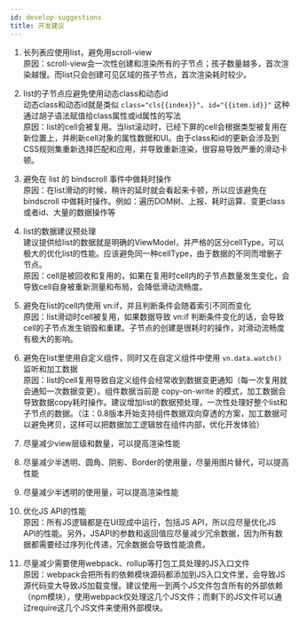 ```yaml
---
id: develop-suggestions
title: 开发建议
---
```


1. 长列表应使用list，避免用scroll-view <br />
	原因：scroll-view会一次性创建和渲染所有的子节点；孩子数量越多，首次渲染越慢。而list只会创建可见区域的孩子节点，首次渲染耗时较少。

2. list的子节点应避免使用动态class和动态id <br />
   动态class和动态id就是类似 `class="cls{{index}}"`、`id="{{item.id}}"` 这种通过胡子语法赋值给class属性或id属性的写法 <br />
   原因：list的cell会被复用。当list滚动时，已经下屏的cell会根据类型被复用在新位置上，并刷新cell对象的属性数据和UI。由于class和id的更新会涉及到CSS规则集重新选择匹配和应用，并导致重新渲染，很容易导致严重的滑动卡顿。

3. 避免在 list 的 bindscroll 事件中做耗时操作 <br />
   原因：在list滑动的时候，稍许的延时就会看起来卡顿，所以应该避免在 bindscroll 中做耗时操作。例如：遍历DOM树、上报、耗时运算、变更class或者id、大量的数据操作等

4. list的数据建议预处理 <br />
   建议提供给list的数据就是明确的ViewModel，并严格的区分cellType，可以极大的优化list的性能。应该避免同一种cellType，由于数据的不同而增删子节点。 <br />
   原因：cell是被回收和复用的，如果在复用时cell内的子节点数量发生变化，会导致cell自身被重新测量和布局，会降低滑动流畅度。

5. 避免在list的cell内使用 vn:if，并且判断条件会随着索引不同而变化 <br />
   原因：list滑动时cell被复用，如果数据导致 vn:if 判断条件变化的话，会导致cell的子节点发生销毁和重建。子节点的创建是很耗时的操作，对滑动流畅度有极大的影响。

6. 避免在list里使用自定义组件，同时又在自定义组件中使用 `vn.data.watch()` 监听和加工数据 <br />
   原因：list的cell复用导致自定义组件会经常收到数据变更通知（每一次复用就会通知一次数据变更）。组件数据当前是 copy-on-write 的模式，加工数据会导致数据copy耗时操作。建议增加list的数据预处理，一次性处理好整个list和子节点的数据。（注：0.8版本开始支持组件数据双向穿透的方案，加工数据可以避免拷贝，这样可以把数据加工逻辑放在组件内部，优化开发体验）

7. 尽量减少view层级和数量，可以提高渲染性能

8. 尽量减少半透明、圆角、阴影、Border的使用量，尽量用图片替代，可以提高性能

9. 尽量减少半透明的使用量，可以提高渲染性能

10. 优化JS API的性能 <br />
    原因：所有JS逻辑都是在UI现成中运行，包括JS API，所以应尽量优化JS API的性能。另外，JSAPI的参数和返回值应尽量减少冗余数据，因为所有数据都需要经过序列化传递，冗余数据会导致性能浪费。

11. 尽量减少需要使用webpack、rollup等打包工具处理的JS入口文件 <br />
    原因：webpack会把所有的依赖模块源码都添加到JS入口文件里，会导致JS源代码变大导致JS加载变慢。建议使用一到两个JS文件包含所有的外部依赖（npm模块），使用webpack仅处理这几个JS文件；而剩下的JS文件可以通过require这几个JS文件来使用外部模块。

